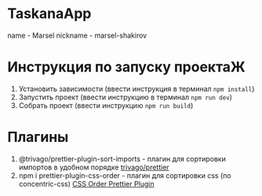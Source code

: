 # TaskanaApp

name - Marsel
nickname - marsel-shakirov

# Инструкция по запуску проектаЖ

1. Установить зависимости (ввести инструкция в терминал `npm install`)
2. Запустить проект (ввести инструкцию в терминал `npm run dev`)
3. Собрать проект (ввести инструкцию `npm run build`)

# Плагины

1. @trivago/prettier-plugin-sort-imports - плагин для сортировки импортов в удобном порядке [trivago/prettier](https://www.npmjs.com/package/@trivago/prettier-plugin-sort-imports)
2. npm i prettier-plugin-css-order - плагин для сортировки css (по concentric-css) [CSS Order Prettier Plugin](https://www.npmjs.com/package/prettier-plugin-css-order)
